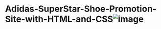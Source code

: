 # Adidas-SuperStar-Shoe-Promotion-Site-with-HTML-and-CSS![image](https://user-images.githubusercontent.com/93832227/174412267-2555db10-e0ca-4a90-96ec-fd3f8662976c.png)
